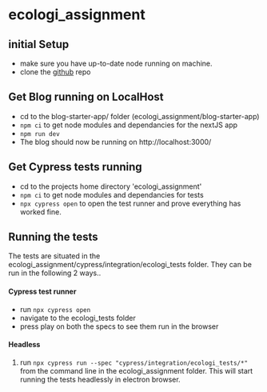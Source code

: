 # ecologi_assignment

## initial Setup
- make sure you have up-to-date node running on machine.
- clone the [github](https://github.com/K3ithHack3tt/ecologi_assignments) repo

## Get Blog running on LocalHost
- cd to the blog-starter-app/ folder (ecologi_assignment/blog-starter-app)
- `npm ci` to get node modules and dependancies for the nextJS app
- `npm run dev`
- The blog should now be running on http://localhost:3000/

## Get Cypress tests running
- cd to the projects home directory 'ecologi_assignment'
- `npm ci` to get node modules and dependancies for tests
- `npx cypress open` to open the test runner and prove everything has worked fine.

## Running the tests
The tests are situated in the ecologi_assignment/cypress/integration/ecologi_tests folder.
They can be run in the following 2 ways..

#### Cypress test runner
- run `npx cypress open`
- navigate to the ecologi_tests folder
- press play on both the specs to see them run in the browser

#### Headless
1. run `npx cypress run --spec "cypress/integration/ecologi_tests/*"` from the command line in the ecologi_assignment folder. 
This will start running the tests headlessly in electron browser.

